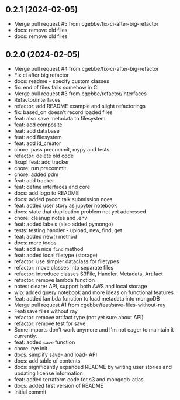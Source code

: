 ## 0.2.1 (2024-02-05)


- Merge pull request #5 from cgebbe/fix-ci-after-big-refactor
- docs: remove old files
- docs: remove old files

## 0.2.0 (2024-02-05)


- Merge pull request #4 from cgebbe/fix-ci-after-big-refactor
- Fix ci after big refactor
- docs: readme - specify custom classes
- fix: end of files fails somehow in CI
- Merge pull request #3 from cgebbe/refactor/interfaces
- Refactor/interfaces
- refactor: add README example and slight refactorings
- fix: based_on doesn't record loaded files
- feat: also save metadata to filesystem
- feat: add composite
- feat: add database
- feat: add filesystem
- feat: add id_creator
- chore: pass precommit, mypy and tests
- refactor: delete old code
- fixup! feat: add tracker
- chore: run precommit
- chore: added pdm
- feat: add tracker
- feat: define interfaces and core
- docs: add logo to README
- docs: added pycon talk submission noes
- feat: added user story as jupyter notebook
- docs: state that duplication problem not yet addressed
- chore: cleanup notes and .env
- feat: added labels (also added pymongo)
- tests: testing handler - upload, new, find, get
- feat: added new() method
- docs: more todos
- feat: add a nice `find` method
- feat: added local filetype (storage)
- refactor: use simpler dataclass for filetypes
- refactor: move classes into separate files
- refactor: introduce classes S3File, Handler, Metadata, Artifact
- refactor: remove lambda function
- notes: clearer API, support both AWS and local storage
- wip: added query notebook and more ideas on functional features
- feat: added lambda function to load metadata into mongoDB
- Merge pull request #1 from cgebbe/feat/save-files-without-ray
- Feat/save files without ray
- refactor: remove artifact type (not yet sure about API)
- refactor: remove test for save
- Some imports don't work anymore and I'm not eager to maintain it
currently.
- feat: added `save` function
- chore: rye init
- docs: simplify save- and load- API
- docs: add table of contents
- docs: significantly expanded README by writing user stories and updating license information
- feat: added terraform code for s3 and mongodb-atlas
- docs: added first version of README
- Initial commit
